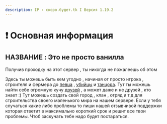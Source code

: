 ```yaml
---
description: IP › скоро.будет.tk I Версия 1.19.2
---
```


# ❗ Основная информация

## НАЗВАНИE : Это **не просто** ванилла&#x20;

Получив проходку на этот сервер , ты никогда не пожалеешь об этом&#x20;

Здесь ты можешь быть кем угодно , начиная от просто игрока , строителя и фермера до [певца](vazhno/mekhaniki-servera.md#golosovoi-chat) , [убийцы](vazhno/mekhaniki-servera.md#lokacii) и [танцора](vazhno/mekhaniki-servera.md#emocii). Тут ты можешь найти себе огромную кучу [друзей](https://discord.gg/bqdMPtSZGY) , а может даже и не друзей , кто знает :) Тут можешь создать свой город , клан , отряд и т.д для строительства своего маленького мира на нашем сервере. Если у тебя случаться какие либо проблемы то пиши нашей отзывчивой поддержки которая ответит в максимально короткий срок и решит все твои проблемы. Чтоб заскучать тебе надо будет постараться.

